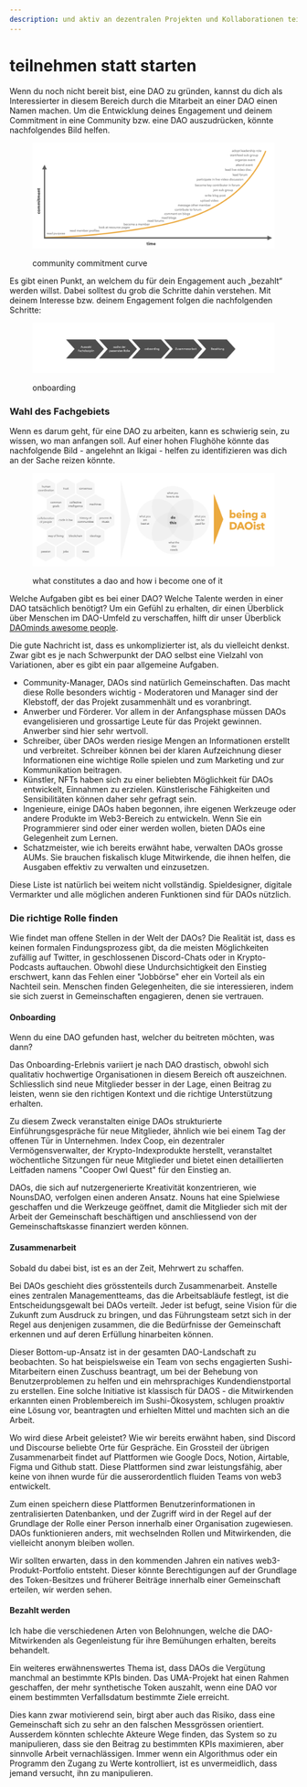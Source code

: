 ```yaml
---
description: und aktiv an dezentralen Projekten und Kollaborationen teilnehmen
---
```


# teilnehmen statt starten

Wenn du noch nicht bereit bist, eine DAO zu gründen, kannst du dich als Interessierter in diesem Bereich durch die Mitarbeit an einer DAO einen Namen machen. Um die Entwicklung deines Engagement und deinem Commitment in eine Community bzw. eine DAO auszudrücken, könnte nachfolgendes Bild helfen.

<figure><img src="../.gitbook/assets/image (3).png" alt=""><figcaption><p>community commitment curve</p></figcaption></figure>

Es gibt einen Punkt, an welchem du für dein Engagement auch „bezahlt“ werden willst. Dabei solltest du grob die Schritte dahin verstehen. Mit deinem Interesse bzw. deinem Engagement folgen die nachfolgenden Schritte:

<figure><img src="../.gitbook/assets/image (7).png" alt=""><figcaption><p>onboarding</p></figcaption></figure>

### Wahl des Fachgebiets

Wenn es darum geht, für eine DAO zu arbeiten, kann es schwierig sein, zu wissen, wo man anfangen soll. Auf einer hohen Flughöhe könnte das nachfolgende Bild - angelehnt an Ikigai - helfen zu identifizieren was dich an der Sache reizen könnte.

<figure><img src="../.gitbook/assets/image (37).png" alt=""><figcaption><p>what constitutes a dao and how i become one of it</p></figcaption></figure>

Welche Aufgaben gibt es bei einer DAO? Welche Talente werden in einer DAO tatsächlich benötigt? Um ein Gefühl zu erhalten, dir einen Überblick über Menschen im DAO-Umfeld zu verschaffen, hilft dir unser Überblick [DAOminds awesome people](https://daominds.io/DAOpeople).

Die gute Nachricht ist, dass es unkomplizierter ist, als du vielleicht denkst. Zwar gibt es je nach Schwerpunkt der DAO selbst eine Vielzahl von Variationen, aber es gibt ein paar allgemeine Aufgaben.

* Community-Manager, DAOs sind natürlich Gemeinschaften. Das macht diese Rolle besonders wichtig - Moderatoren und Manager sind der Klebstoff, der das Projekt zusammenhält und es voranbringt.
* Anwerber und Förderer. Vor allem in der Anfangsphase müssen DAOs evangelisieren und grossartige Leute für das Projekt gewinnen. Anwerber sind hier sehr wertvoll.
* Schreiber, über DAOs werden riesige Mengen an Informationen erstellt und verbreitet. Schreiber können bei der klaren Aufzeichnung dieser Informationen eine wichtige Rolle spielen und zum Marketing und zur Kommunikation beitragen.
* Künstler, NFTs haben sich zu einer beliebten Möglichkeit für DAOs entwickelt, Einnahmen zu erzielen. Künstlerische Fähigkeiten und Sensibilitäten können daher sehr gefragt sein.
* Ingenieure, einige DAOs haben begonnen, ihre eigenen Werkzeuge oder andere Produkte im Web3-Bereich zu entwickeln. Wenn Sie ein Programmierer sind oder einer werden wollen, bieten DAOs eine Gelegenheit zum Lernen.
* Schatzmeister, wie ich bereits erwähnt habe, verwalten DAOs grosse AUMs. Sie brauchen fiskalisch kluge Mitwirkende, die ihnen helfen, die Ausgaben effektiv zu verwalten und einzusetzen.

Diese Liste ist natürlich bei weitem nicht vollständig. Spieldesigner, digitale Vermarkter und alle möglichen anderen Funktionen sind für DAOs nützlich.

### Die richtige Rolle finden

Wie findet man offene Stellen in der Welt der DAOs? Die Realität ist, dass es keinen formalen Findungsprozess gibt, da die meisten Möglichkeiten zufällig auf Twitter, in geschlossenen Discord-Chats oder in Krypto-Podcasts auftauchen. Obwohl diese Undurchsichtigkeit den Einstieg erschwert, kann das Fehlen einer "Jobbörse" eher ein Vorteil als ein Nachteil sein. Menschen finden Gelegenheiten, die sie interessieren, indem sie sich zuerst in Gemeinschaften engagieren, denen sie vertrauen.

#### Onboarding

Wenn du eine DAO gefunden hast, welcher du beitreten möchten, was dann?

Das Onboarding-Erlebnis variiert je nach DAO drastisch, obwohl sich qualitativ hochwertige Organisationen in diesem Bereich oft auszeichnen. Schliesslich sind neue Mitglieder besser in der Lage, einen Beitrag zu leisten, wenn sie den richtigen Kontext und die richtige Unterstützung erhalten.

Zu diesem Zweck veranstalten einige DAOs strukturierte Einführungsgespräche für neue Mitglieder, ähnlich wie bei einem Tag der offenen Tür in Unternehmen. Index Coop, ein dezentraler Vermögensverwalter, der Krypto-Indexprodukte herstellt, veranstaltet wöchentliche Sitzungen für neue Mitglieder und bietet einen detaillierten Leitfaden namens "Cooper Owl Quest" für den Einstieg an.

DAOs, die sich auf nutzergenerierte Kreativität konzentrieren, wie NounsDAO, verfolgen einen anderen Ansatz. Nouns hat eine Spielwiese geschaffen und die Werkzeuge geöffnet, damit die Mitglieder sich mit der Arbeit der Gemeinschaft beschäftigen und anschliessend von der Gemeinschaftskasse finanziert werden können.

#### Zusammenarbeit

Sobald du dabei bist, ist es an der Zeit, Mehrwert zu schaffen.

Bei DAOs geschieht dies grösstenteils durch Zusammenarbeit. Anstelle eines zentralen Managementteams, das die Arbeitsabläufe festlegt, ist die Entscheidungsgewalt bei DAOs verteilt. Jeder ist befugt, seine Vision für die Zukunft zum Ausdruck zu bringen, und das Führungsteam setzt sich in der Regel aus denjenigen zusammen, die die Bedürfnisse der Gemeinschaft erkennen und auf deren Erfüllung hinarbeiten können.

Dieser Bottom-up-Ansatz ist in der gesamten DAO-Landschaft zu beobachten. So hat beispielsweise ein Team von sechs engagierten Sushi-Mitarbeitern einen Zuschuss beantragt, um bei der Behebung von Benutzerproblemen zu helfen und ein mehrsprachiges Kundendienstportal zu erstellen. Eine solche Initiative ist klassisch für DAOS - die Mitwirkenden erkannten einen Problembereich im Sushi-Ökosystem, schlugen proaktiv eine Lösung vor, beantragten und erhielten Mittel und machten sich an die Arbeit.

Wo wird diese Arbeit geleistet? Wie wir bereits erwähnt haben, sind Discord und Discourse beliebte Orte für Gespräche. Ein Grossteil der übrigen Zusammenarbeit findet auf Plattformen wie Google Docs, Notion, Airtable, Figma und Github statt. Diese Plattformen sind zwar leistungsfähig, aber keine von ihnen wurde für die ausserordentlich fluiden Teams von web3 entwickelt.

Zum einen speichern diese Plattformen Benutzerinformationen in zentralisierten Datenbanken, und der Zugriff wird in der Regel auf der Grundlage der Rolle einer Person innerhalb einer Organisation zugewiesen. DAOs funktionieren anders, mit wechselnden Rollen und Mitwirkenden, die vielleicht anonym bleiben wollen.

Wir sollten erwarten, dass in den kommenden Jahren ein natives web3-Produkt-Portfolio entsteht. Dieser könnte Berechtigungen auf der Grundlage des Token-Besitzes und früherer Beiträge innerhalb einer Gemeinschaft erteilen, wir werden sehen.

#### Bezahlt werden

Ich habe die verschiedenen Arten von Belohnungen, welche die DAO-Mitwirkenden als Gegenleistung für ihre Bemühungen erhalten, bereits behandelt.

Ein weiteres erwähnenswertes Thema ist, dass DAOs die Vergütung manchmal an bestimmte KPIs binden. Das UMA-Projekt hat einen Rahmen geschaffen, der mehr synthetische Token auszahlt, wenn eine DAO vor einem bestimmten Verfallsdatum bestimmte Ziele erreicht.

Dies kann zwar motivierend sein, birgt aber auch das Risiko, dass eine Gemeinschaft sich zu sehr an den falschen Messgrössen orientiert. Ausserdem könnten schlechte Akteure Wege finden, das System so zu manipulieren, dass sie den Beitrag zu bestimmten KPIs maximieren, aber sinnvolle Arbeit vernachlässigen. Immer wenn ein Algorithmus oder ein Programm den Zugang zu Werte kontrolliert, ist es unvermeidlich, dass jemand versucht, ihn zu manipulieren.
